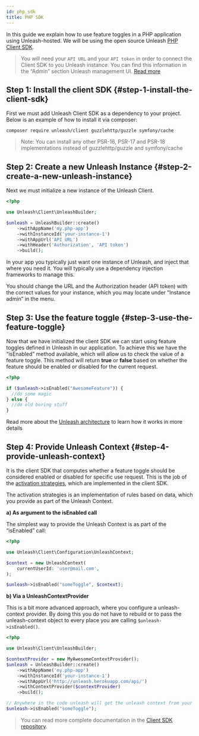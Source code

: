 ```yaml
---
id: php_sdk
title: PHP SDK
---
```


In this guide we explain how to use feature toggles in a PHP application using Unleash-hosted. We will be using the open source Unleash [PHP Client SDK](https://github.com/Unleash/unleash-client-php).

> You will need your `API URL` and your `API token` in order to connect the Client SDK to you Unleash instance. You can find this information in the “Admin” section Unleash management UI. [Read more](../user_guide/api-token)

## Step 1: Install the client SDK {#step-1-install-the-client-sdk}

First we must add Unleash Client SDK as a dependency to your project. Below is an example of how to install it via composer:

```shell
composer require unleash/client guzzlehttp/guzzle symfony/cache
```

> Note: You can install any other PSR-16, PSR-17 and PSR-18 implementations instead of guzzlehttp/guzzle and symfony/cache

## Step 2: Create a new Unleash Instance {#step-2-create-a-new-unleash-instance}

Next we must initialize a new instance of the Unleash Client.

```php
<?php

use Unleash\Client\UnleashBuilder;

$unleash = UnleashBuilder::create()
    ->withAppName('my.php-app')
    ->withInstanceId('your-instance-1')
    ->withAppUrl('API URL')
    ->withHeader('Authorization', 'API token')
    ->build();
```

In your app you typically just want one instance of Unleash, and inject that where you need it. You will typically use a dependency injection frameworks to manage this.

You should change the URL and the Authorization header (API token) with the correct values for your instance, which you may locate under “Instance admin” in the menu.

## Step 3: Use the feature toggle {#step-3-use-the-feature-toggle}

Now that we have initialized the client SDK we can start using feature toggles defined in Unleash in our application. To achieve this we have the “isEnabled” method available, which will allow us to check the value of a feature toggle. This method will return **true** or **false** based on whether the feature should be enabled or disabled for the current request.

```php
<?php

if ($unleash->isEnabled("AwesomeFeature")) {
  //do some magic
} else {
  //do old boring stuff
}
```

Read more about the [Unleash architecture](https://www.unleash-hosted.com/articles/our-unique-architecture) to learn how it works in more details

## Step 4: Provide Unleash Context {#step-4-provide-unleash-context}

It is the client SDK that computes whether a feature toggle should be considered enabled or disabled for specific use request. This is the job of the [activation strategies](../user_guide/control_rollout), which are implemented in the client SDK.

The activation strategies is an implementation of rules based on data, which you provide as part of the Unleash Context.

**a) As argument to the isEnabled call**

The simplest way to provide the Unleash Context is as part of the “isEnabled” call:

```php
<?php

use Unleash\Client\Configuration\UnleashContext;

$context = new UnleashContext(
    currentUserId: 'user@mail.com',
);

$unleash->isEnabled("someToggle", $context);
```


**b) Via a UnleashContextProvider**

This is a bit more advanced approach, where you configure a unleash-context provider. By doing this you do not have to rebuild or to pass the unleash-context object to every place you are calling `$unleash->isEnabled()`.

```php
<?php

use Unleash\Client\UnleashBuilder;

$contextProvider = new MyAwesomeContextProvider();
$unleash = UnleashBuilder::create()
    ->withAppName('my.php-app')
    ->withInstanceId('your-instance-1')
    ->withAppUrl('http://unleash.herokuapp.com/api/')
    ->withContextProvider($contextProvider)
    ->build();

// Anywhere in the code unleash will get the unleash context from your registered provider.
$unleash->isEnabled("someToggle");
```

> You can read more complete documentation in the [Client SDK repository](https://github.com/Unleash/unleash-client-php).
